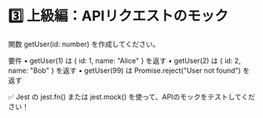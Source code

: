 # 3️⃣ 上級編：APIリクエストのモック

関数 getUser(id: number) を作成してください。

要件
	•	getUser(1) は { id: 1, name: "Alice" } を返す
	•	getUser(2) は { id: 2, name: "Bob" } を返す
	•	getUser(99) は Promise.reject("User not found") を返す

✅ Jest の jest.fn() または jest.mock() を使って、APIのモックをテストしてください！